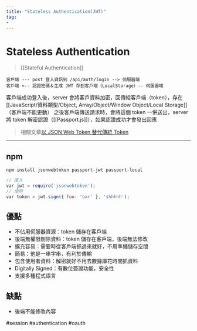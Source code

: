 ```yaml
---
title: "Stateless Authentication(JWT)"
tag: 
- 
---
```

# Stateless Authentication
>[[Stateful Authentication]]

```
客戶端 --- post 登入資訊到 /api/auth/login --> 伺服器端
客戶端 <-- 認證密碼＆生成 JWT 存到客戶端（LocalStorage）-- 伺服器端
```

客戶端成功登入後，server 會將客戶資料加密，回傳給客戶端（token），存在 [[JavaScript/資料類型/Object, Array/Object/Window Object/Local Storage]]（客戶端不能更動）
之後客戶端傳送請求時，會將這個 token 一併送出，server 將 token 解密認證（[[Passport.js]]），如果認證成功才會發出回應

>相關文章[以 JSON Web Token 替代傳統 Token](https://yami.io/jwt/)

---
## npm 
```shell
npm install jsonwebtoken passport-jwt passport-local
```

```js
// 匯入
var jwt = require('jsonwebtoken');
// 使用
var token = jwt.sign({ foo: 'bar' }, 'shhhhh');
```
## 優點
- 不佔用伺服器資源：token 儲存在客戶端
- 後端無權限刪除資料：token 儲存在客戶端，後端無法修改
- 擴充容易：需要時從客戶端抓過來就好，不用準備儲存空間
- 簡易：他是一串字串，有利於傳輸
- 包含使用者資料：解密就好不用去數據庫花時間抓資料
- Digitally Signed：有數位簽證功能，安全性
- 支援多種程式語言

## 缺點
- 後端不能修改內容


#session #authentication #oauth 
